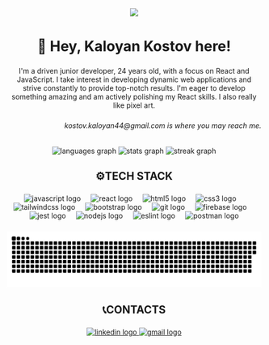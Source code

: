 <div align="center">
  <img src="https://i.ibb.co/xgrY3kN/cover.png" />
</div>

###

<h1 align="center">👋 Hey, Kaloyan Kostov here!</h1>

###

<p align="center">I'm a driven junior developer, 24 years old, with a focus on React and JavaScript. I take interest in developing dynamic web applications and strive constantly to provide top-notch results. I'm eager to develop something amazing and am actively polishing my React skills. I also really like pixel art.</p>

###

<h6 align="right">kostov.kaloyan44@gmail.com is where you may reach me.</h6>

###

<div align="center">
  <img src="https://github-readme-stats.vercel.app/api/top-langs?username=Kaloyan-Kostov&locale=en&hide_title=false&layout=compact&card_width=320&langs_count=5&theme=tokyonight&hide_border=true&order=2" height="150" alt="languages graph" />
  <img src="https://github-readme-stats.vercel.app/api?username=Kaloyan-Kostov&hide_title=false&hide_rank=true&show_icons=true&include_all_commits=true&count_private=true&disable_animations=false&theme=tokyonight&locale=en&hide_border=true&order=1" height="150" alt="stats graph" />
  <img src="https://streak-stats.demolab.com?user=Kaloyan-Kostov&locale=en&mode=daily&theme=tokyonight&hide_border=true&border_radius=5&order=3" height="150" alt="streak graph" />
</div>

###

<h2 align="center">⚙TECH STACK</h2>

###

<div align="center">
  <img src="https://cdn.jsdelivr.net/gh/devicons/devicon/icons/javascript/javascript-original.svg" height="40" alt="javascript logo" />
  <img width="12" />
  <img src="https://cdn.jsdelivr.net/gh/devicons/devicon/icons/react/react-original.svg" height="40" alt="react logo" />
  <img width="12" />
  <img src="https://skillicons.dev/icons?i=html" height="40" alt="html5 logo" />
  <img width="12" />
  <img src="https://skillicons.dev/icons?i=css" height="40" alt="css3 logo" />
  <img width="12" />
  <img src="https://skillicons.dev/icons?i=tailwind" height="40" alt="tailwindcss logo" />
  <img width="12" />
  <img src="https://cdn.jsdelivr.net/gh/devicons/devicon/icons/bootstrap/bootstrap-original.svg" height="40" alt="bootstrap logo" />
  <img width="12" />
  <img src="https://cdn.jsdelivr.net/gh/devicons/devicon/icons/git/git-original.svg" height="40" alt="git logo" />
  <img width="12" />
  <img src="https://cdn.jsdelivr.net/gh/devicons/devicon/icons/firebase/firebase-plain.svg" height="40" alt="firebase logo" />
  <img width="12" />
  <img src="https://cdn.jsdelivr.net/gh/devicons/devicon/icons/jest/jest-plain.svg" height="40" alt="jest logo" />
  <img width="12" />
  <img src="https://cdn.jsdelivr.net/gh/devicons/devicon/icons/nodejs/nodejs-original.svg" height="40" alt="nodejs logo" />
  <img width="12" />
  <img src="https://cdn.jsdelivr.net/gh/devicons/devicon/icons/eslint/eslint-original.svg" height="40" alt="eslint logo" />
  <img width="12" />
  <img src="https://cdn.simpleicons.org/postman/FF6C37" height="40" alt="postman logo" />
</div>

###

<div align="center">
  <img src="https://raw.githubusercontent.com/Kaloyan-Kostov/Kaloyan-Kostov/output/github-contribution-grid-snake-dark.svg" alt="Snake animation" />
</div>

###

<h2 align="center">📞CONTACTS</h2>

###

<div align="center">
 <a href="https://www.linkedin.com/in/kaloyan-kostov-82b04926a/" target="_blank">
    <img src="https://raw.githubusercontent.com/maurodesouza/profile-readme-generator/master/src/assets/icons/social/linkedin/default.svg" width="52" height="40" alt="linkedin logo" />
  </a>
  <a href="mailto:kostov.kaloyan44@gmail.com" target="_blank">
    <img src="https://raw.githubusercontent.com/maurodesouza/profile-readme-generator/master/src/assets/icons/social/gmail/default.svg" width="52" height="40" alt="gmail logo" />
  </a>
</div>
